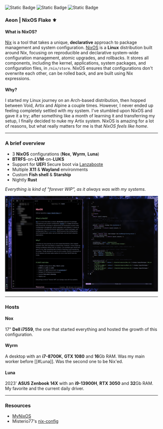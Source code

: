 ![Static Badge](https://img.shields.io/badge/NixOS-Unstable-cba6f7?style=flat&logo=NixOS&logoColor=cba6f7&labelColor=313244)
![Static Badge](https://img.shields.io/badge/State-Raw-f38ba8?style=flat&logo=fireship&logoColor=f38ba8&labelColor=313244)
![Static Badge](https://img.shields.io/badge/Powered_by-Sleep_deprivation-f5c2e7?style=flat&logo=nuke&logoColor=f5c2e7&labelColor=313244)

### Aeon | NixOS Flake ⚜️

#### What is NixOS?
[Nix](https://nixos.org/) is a tool that takes a unique, **declarative** approach to package management and system configuration. [NixOS](https://nixos.org/) is a **Linux** distribution built around Nix, focusing on reproducible and declarative system-wide configuration management, atomic upgrades, and rollbacks. It stores all components, including the kernel, applications, system packages, and configuration files, in `/nix/store`. NixOS ensures that configurations don't overwrite each other, can be rolled back, and are built using Nix expressions.

#### Why?
I started my Linux journey on an Arch-based distribution, then hopped between Void, Artix and Alpine a couple times. However, I never ended up feeling completely settled with my system. I've stumbled upon NixOS and gave it a try; after something like a month of learning it and transferring my setup, I finally decided to nuke my Artix system. NixOS is amazing for a lot of reasons, but what really matters for me is that *NixOS* *feels like home*.

---

### A brief overview
- 3 **NixOS** configurations (**Nox**, **Wyrm**, **Luna**)
- **BTRFS**-on-**LVM**-on-**LUKS**
- Support for **UEFI** Secure boot via [Lanzaboote](https://github.com/nix-community/lanzaboote)
- Multiple **X11** & **Wayland** environments
- Custom **Fish shell** & **Starship**
- Nightly **Rust**

*Everything is kind of "forever WIP", as it always was with my systems.*

![Screenshot of Hyprland @ September 2023](assets/hyprland-sep-23.png)

---

### Hosts

#### Nox
17" **Dell i7559**, the one that started everything and hosted the growth of this configuration.

#### Wyrm
A desktop with an **i7-8700K**, **GTX 1080** and **16**Gb RAM. Was my main worker before [[#Luna]]. Was the second one to be Nix'ed.

#### Luna
2023' **ASUS Zenbook 14X** with an **i9-13900H**, **RTX 3050** and **32**Gb RAM. My favorite and the current daily driver.

---

### Resources
- [MyNixOS](https://mynixos.com/)
- Misterio77's [nix-config](https://github.com/Misterio77/nix-config)

